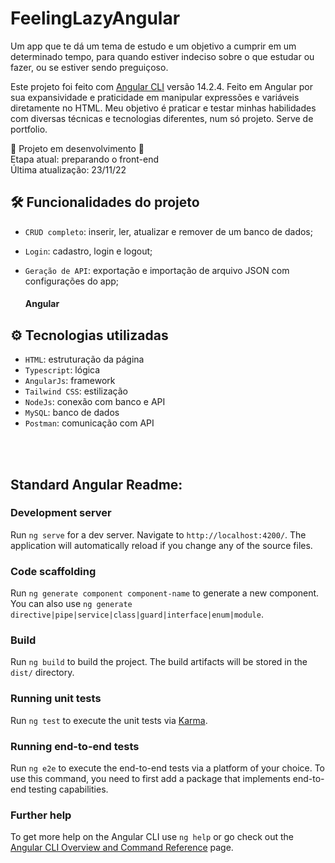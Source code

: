 # FeelingLazyAngular

Um app que te dá um tema de estudo e um objetivo a cumprir em um determinado tempo, para quando estiver indeciso sobre o que estudar ou fazer, ou se estiver sendo preguiçoso.

Este projeto foi feito com [Angular CLI](https://github.com/angular/angular-cli) versão 14.2.4. Feito em Angular por sua expansividade e praticidade em manipular expressões e variáveis diretamente no HTML. 
Meu objetivo é praticar e testar minhas habilidades com diversas técnicas e tecnologias diferentes, num só projeto. Serve de portfolio.

🚧 Projeto em desenvolvimento 🚧 <br>
Etapa atual: preparando o front-end <br>
Última atualização: 23/11/22 <br>



## 🛠 Funcionalidades do projeto

- `CRUD completo`: inserir, ler, atualizar e remover de um banco de dados;
- `Login`: cadastro, login e logout;
- `Geração de API`: exportação e importação de arquivo JSON com configurações do app;

    #### Angular


## ⚙ Tecnologias utilizadas 

- `HTML`: estruturação da página
- `Typescript`: lógica
- `AngularJs`: framework
- `Tailwind CSS`: estilização
- `NodeJs`: conexão com banco e API
- `MySQL`: banco de dados
- `Postman`: comunicação com API

<br><br>

## Standard Angular Readme:


### Development server

Run `ng serve` for a dev server. Navigate to `http://localhost:4200/`. The application will automatically reload if you change any of the source files.

### Code scaffolding

Run `ng generate component component-name` to generate a new component. You can also use `ng generate directive|pipe|service|class|guard|interface|enum|module`.

### Build

Run `ng build` to build the project. The build artifacts will be stored in the `dist/` directory.

### Running unit tests

Run `ng test` to execute the unit tests via [Karma](https://karma-runner.github.io).

### Running end-to-end tests

Run `ng e2e` to execute the end-to-end tests via a platform of your choice. To use this command, you need to first add a package that implements end-to-end testing capabilities.

### Further help

To get more help on the Angular CLI use `ng help` or go check out the [Angular CLI Overview and Command Reference](https://angular.io/cli) page.
